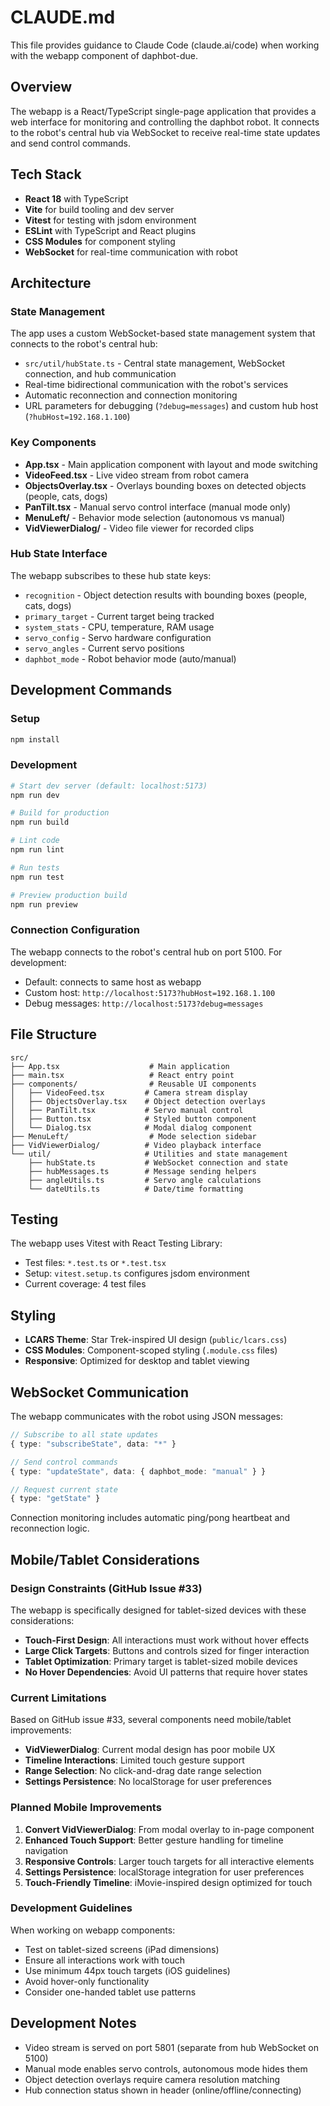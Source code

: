 # CLAUDE.md

This file provides guidance to Claude Code (claude.ai/code) when working with the webapp component of daphbot-due.

## Overview

The webapp is a React/TypeScript single-page application that provides a web interface for monitoring and controlling the daphbot robot. It connects to the robot's central hub via WebSocket to receive real-time state updates and send control commands.

## Tech Stack

- **React 18** with TypeScript
- **Vite** for build tooling and dev server
- **Vitest** for testing with jsdom environment
- **ESLint** with TypeScript and React plugins
- **CSS Modules** for component styling
- **WebSocket** for real-time communication with robot

## Architecture

### State Management
The app uses a custom WebSocket-based state management system that connects to the robot's central hub:

- `src/util/hubState.ts` - Central state management, WebSocket connection, and hub communication
- Real-time bidirectional communication with the robot's services
- Automatic reconnection and connection monitoring
- URL parameters for debugging (`?debug=messages`) and custom hub host (`?hubHost=192.168.1.100`)

### Key Components

- **App.tsx** - Main application component with layout and mode switching
- **VideoFeed.tsx** - Live video stream from robot camera
- **ObjectsOverlay.tsx** - Overlays bounding boxes on detected objects (people, cats, dogs)
- **PanTilt.tsx** - Manual servo control interface (manual mode only)
- **MenuLeft/** - Behavior mode selection (autonomous vs manual)
- **VidViewerDialog/** - Video file viewer for recorded clips

### Hub State Interface
The webapp subscribes to these hub state keys:
- `recognition` - Object detection results with bounding boxes (people, cats, dogs)
- `primary_target` - Current target being tracked
- `system_stats` - CPU, temperature, RAM usage
- `servo_config` - Servo hardware configuration
- `servo_angles` - Current servo positions
- `daphbot_mode` - Robot behavior mode (auto/manual)

## Development Commands

### Setup
```bash
npm install
```

### Development
```bash
# Start dev server (default: localhost:5173)
npm run dev

# Build for production
npm run build

# Lint code
npm run lint

# Run tests
npm run test

# Preview production build
npm run preview
```

### Connection Configuration
The webapp connects to the robot's central hub on port 5100. For development:

- Default: connects to same host as webapp
- Custom host: `http://localhost:5173?hubHost=192.168.1.100`
- Debug messages: `http://localhost:5173?debug=messages`

## File Structure

```
src/
├── App.tsx                    # Main application
├── main.tsx                   # React entry point
├── components/                # Reusable UI components
│   ├── VideoFeed.tsx         # Camera stream display
│   ├── ObjectsOverlay.tsx    # Object detection overlays
│   ├── PanTilt.tsx           # Servo manual control
│   ├── Button.tsx            # Styled button component
│   └── Dialog.tsx            # Modal dialog component
├── MenuLeft/                  # Mode selection sidebar
├── VidViewerDialog/          # Video playback interface  
└── util/                     # Utilities and state management
    ├── hubState.ts           # WebSocket connection and state
    ├── hubMessages.ts        # Message sending helpers
    ├── angleUtils.ts         # Servo angle calculations
    └── dateUtils.ts          # Date/time formatting
```

## Testing

The webapp uses Vitest with React Testing Library:
- Test files: `*.test.ts` or `*.test.tsx`
- Setup: `vitest.setup.ts` configures jsdom environment
- Current coverage: 4 test files

## Styling

- **LCARS Theme**: Star Trek-inspired UI design (`public/lcars.css`)
- **CSS Modules**: Component-scoped styling (`.module.css` files)
- **Responsive**: Optimized for desktop and tablet viewing

## WebSocket Communication

The webapp communicates with the robot using JSON messages:

```typescript
// Subscribe to all state updates
{ type: "subscribeState", data: "*" }

// Send control commands
{ type: "updateState", data: { daphbot_mode: "manual" } }

// Request current state
{ type: "getState" }
```

Connection monitoring includes automatic ping/pong heartbeat and reconnection logic.

## Mobile/Tablet Considerations

### Design Constraints (GitHub Issue #33)
The webapp is specifically designed for tablet-sized devices with these considerations:

- **Touch-First Design**: All interactions must work without hover effects
- **Large Click Targets**: Buttons and controls sized for finger interaction
- **Tablet Optimization**: Primary target is tablet-sized mobile devices
- **No Hover Dependencies**: Avoid UI patterns that require hover states

### Current Limitations
Based on GitHub issue #33, several components need mobile/tablet improvements:

- **VidViewerDialog**: Current modal design has poor mobile UX
- **Timeline Interactions**: Limited touch gesture support
- **Range Selection**: No click-and-drag date range selection
- **Settings Persistence**: No localStorage for user preferences

### Planned Mobile Improvements
1. **Convert VidViewerDialog**: From modal overlay to in-page component
2. **Enhanced Touch Support**: Better gesture handling for timeline navigation
3. **Responsive Controls**: Larger touch targets for all interactive elements
4. **Settings Persistence**: localStorage integration for user preferences
5. **Touch-Friendly Timeline**: iMovie-inspired design optimized for touch

### Development Guidelines
When working on webapp components:
- Test on tablet-sized screens (iPad dimensions)
- Ensure all interactions work with touch
- Use minimum 44px touch targets (iOS guidelines)
- Avoid hover-only functionality
- Consider one-handed tablet use patterns

## Development Notes

- Video stream is served on port 5801 (separate from hub WebSocket on 5100)
- Manual mode enables servo controls, autonomous mode hides them
- Object detection overlays require camera resolution matching
- Hub connection status shown in header (online/offline/connecting)